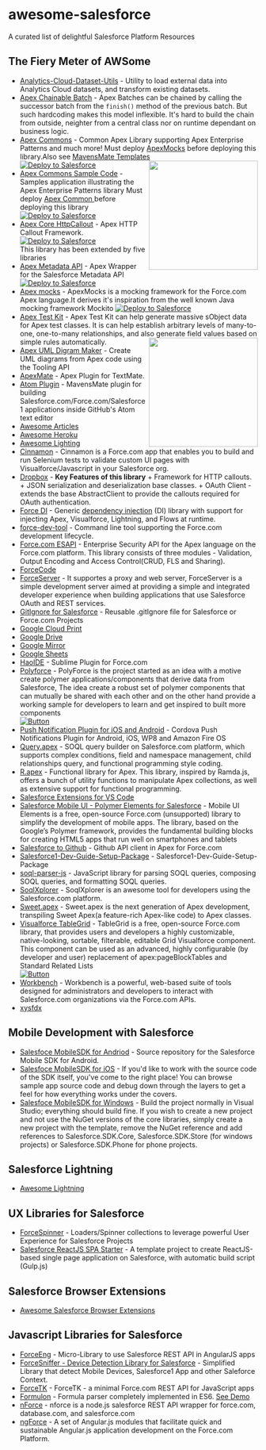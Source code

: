 # awesome-salesforce

A curated list of delightful Salesforce Platform Resources

## The Fiery Meter of AWSome

- [Analytics-Cloud-Dataset-Utils](https://github.com/forcedotcom/Analytics-Cloud-Dataset-Utils) - Utility to load external data into Analytics Cloud datasets, and transform existing datasets.
- [Apex Chainable Batch](https://github.com/rsoesemann/apex-chainable-batch) - Apex Batches can be chained by calling the successor batch from the `finish()` method of the previous batch. But such hardcoding makes this model inflexible. It's hard to build the chain from outside, neighter from a central class nor on runtime dependant on business logic.
- [Apex Commons](https://github.com/financialforcedev/fflib-apex-common) - Common Apex Library supporting Apex Enterprise Patterns and much more! Must deploy [ApexMocks](https://github.com/financialforcedev/fflib-apex-mocks) before deploying this library.Also see [MavensMate Templates](http://andyinthecloud.com/2014/05/23/mavensmate-templates-and-apex-enterprise-patterns/)<br/> <a href="https://githubsfdeploy.herokuapp.com?owner=financialforcedev&repo=fflib-apex-common"><img alt="Deploy to Salesforce" src="https://raw.githubusercontent.com/afawcett/githubsfdeploy/master/src/main/webapp/resources/img/deploy.png"> </a> <img src="https://raw.githubusercontent.com/mailtoharshit/awesome-salesforce/master/src/package.png" align="right" width="220">
- [Apex Commons Sample Code](https://github.com/financialforcedev/fflib-apex-common-samplecode) - Samples application illustrating the Apex Enterprise Patterns library Must deploy [Apex Common ](https://github.com/financialforcedev/fflib-apex-common) before deploying this library<br/> <a href="https://githubsfdeploy.herokuapp.com?owner=financialforcedev&repo=fflib-apex-common-samplecode"><img alt="Deploy to Salesforce" src="https://raw.githubusercontent.com/afawcett/githubsfdeploy/master/src/main/webapp/resources/img/deploy.png"> </a>
- [Apex Core HttpCallout](https://github.com/financialforcedev/ffhttp-core) - Apex HTTP Callout Framework.<br/> <a href="https://githubsfdeploy.herokuapp.com?owner=financialforcedev&repo=ffhttp-core"><img alt="Deploy to Salesforce" src="https://raw.githubusercontent.com/afawcett/githubsfdeploy/master/src/main/webapp/resources/img/deploy.png"> </a><br/> This library has been extended by five libraries <br/>
- [Apex Metadata API](https://github.com/financialforcedev/apex-mdapi) - Apex Wrapper for the Salesforce Metadata API <br/> <a href="https://githubsfdeploy.herokuapp.com?owner=financialforcedev&repo=apex-mdapi"><img alt="Deploy to Salesforce" src="https://raw.githubusercontent.com/afawcett/githubsfdeploy/master/src/main/webapp/resources/img/deploy.png"> </a>
- [Apex mocks](https://github.com/financialforcedev/fflib-apex-mocks) - ApexMocks is a mocking framework for the Force.com Apex language.It derives it's inspiration from the well known Java mocking framework Mockito <a href="https://githubsfdeploy.herokuapp.com?owner=financialforcedev&repo=fflib-apex-mocks"> <img alt="Deploy to Salesforce" src="https://raw.githubusercontent.com/afawcett/githubsfdeploy/master/src/main/webapp/resources/img/deploy.png"> </a>
- [Apex Test Kit](https://github.com/apexfarm/ApexTestKit) - Apex Test Kit can help generate massive sObject data for Apex test classes. It is can help establish arbitrary levels of many-to-one, one-to-many relationships, and also generate field values based on simple rules automatically. <img src="https://raw.githubusercontent.com/mailtoharshit/awesome-salesforce/master/src/utilities.png" align="right" width="220">
- [Apex UML Digram Maker](https://github.com/afawcett/apex-umlcanvas) - Create UML diagrams from Apex code using the Tooling API <br/>
- [ApexMate](https://github.com/superfell/ApexMate) - Apex Plugin for TextMate.
- [Atom Plugin](https://github.com/joeferraro/MavensMate-Atom) - MavensMate plugin for building Salesforce.com/Force.com/Salesforce1 applications inside GitHub's Atom text editor
- [Awesome Articles](https://github.com/mailtoharshit/awesome-salesforce-articles)
- [Awesome Heroku](https://github.com/mailtoharshit/awesome-heroku)
- [Awesome Lighting](https://github.com/mailtoharshit/awesome-lighting)
- [Cinnamon](https://github.com/forcedotcom/cinnamon) - Cinnamon is a Force.com app that enables you to build and run Selenium tests to validate custom UI pages with Visualforce/Javascript in your Salesforce org.
- [Dropbox](https://github.com/financialforcedev/ffhttp-dropbox) - <b>Key Features of this library</b> + Framework for HTTP callouts. + JSON serialization and deserialization base classes. + OAuth Client - extends the base AbstractClient to provide the callouts required for OAuth authentication.
- [Force DI](https://github.com/afawcett/force-di) - Generic [dependency injection](https://en.wikipedia.org/wiki/Dependency_injection) (DI) library with support for injecting Apex, Visualforce, Lightning, and Flows at runtime.
- [force-dev-tool](https://github.com/amtrack/force-dev-tool) - Command line tool supporting the Force.com development lifecycle.
- [Force.com ESAPI](https://github.com/forcedotcom/force-dot-com-esapi) - Enterprise Security API for the Apex language on the Force.com platform. This library consists of three modules - Validation, Output Encoding and Access Control(CRUD, FLS and Sharing).
- [ForceCode](https://github.com/celador/ForceCode)
- [ForceServer](https://github.com/ccoenraets/force-server) - It supportes a proxy and web server, ForceServer is a simple development server aimed at providing a simple and integrated developer experience when building applications that use Salesforce OAuth and REST services.
- [GitIgnore for Salesforce](https://github.com/mailtoharshit/gitignore) - Reusable .gitIgnore file for Salesforce or Force.com Projects
- [Google Cloud Print](https://github.com/financialforcedev/ffhttp-googlecloudprint)
- [Google Drive](https://github.com/financialforcedev/ffhttp-googledrive)
- [Google Mirror](https://github.com/financialforcedev/ffhttp-googlemirror)
- [Google Sheets](https://github.com/financialforcedev/ffhttp-googlesheets)
- [HaoIDE](https://github.com/xjsender/haoide) - Sublime Plugin for Force.com
- [Polyforce](https://github.com/mailtoharshit/polyforce) - PolyForce is the project started as an idea with a motive create polymer applications/components that derive data from Salesforce, The idea create a robust set of polymer components that can mutually be shared with each other and on the other hand provide a working sample for developers to learn and get inspired to built more components <br/> [![Button](https://raw.githubusercontent.com/afawcett/githubsfdeploy/master/src/main/webapp/resources/img/deploy.png)](https://na17.salesforce.com/packaging/installPackage.apexp?p0=04to00000003EDJ)
- [Push Notification Plugin for iOS and Android](https://github.com/forcedotcom/PushPlugin) - Cordova Push Notifications Plugin for Android, iOS, WP8 and Amazon Fire OS
- [Query.apex](https://github.com/Click-to-Cloud/Query.apex) - SOQL query builder on Salesforce.com platform, which supports complex conditions, field and namespace management, child relationships query, and functional programming style coding.
- [R.apex](https://github.com/Click-to-Cloud/R.apex) - Functional library for Apex. This library, inspired by Ramda.js, offers a bunch of utility functions to manipulate Apex collections, as well as extensive support for functional programming.
- [Salesforce Extensions for VS Code](https://github.com/forcedotcom/salesforcedx-vscode)
- [Salesforce Mobile UI - Polymer Elements for Salesforce](https://github.com/forcedotcom/mobile-ui-elements) - Mobile UI Elements is a free, open-source Force.com (unsupported) library to simplify the development of mobile apps. The library, based on the Google’s Polymer framework, provides the fundamental building blocks for creating HTML5 apps that run well on smartphones and tablets
- [Salesforce to Github](https://github.com/SalesforceFoundation/sfdo-github) - Github API client in Apex for Force.com <br/>
- [Salesforce1-Dev-Guide-Setup-Package](https://github.com/forcedotcom/Salesforce1-Dev-Guide-Setup-Package) - Salesforce1-Dev-Guide-Setup-Package
- [soql-parser-js](https://github.com/paustint/soql-parser-js) - JavaScript library for parsing SOQL queries, composing SOQL queries, and formatting SOQL queries.
- [SoqlXplorer](https://github.com/superfell/SoqlX) - SoqlXplorer is an awesome tool for developers using the Salesforce.com platform.
- [Sweet.apex](https://github.com/Click-to-Cloud/Sweet.apex) - Sweet.apex is the next generation of Apex development, transpiling Sweet Apex(a feature-rich Apex-like code) to Apex classes.
- [Visualforce TableGrid](https://github.com/Up2Go/visualforce-table-grid) - TableGrid is a free, open-source Force.com library, that provides users and developers a highly customizable, native-looking, sortable, filterable, editable Grid Visualforce component. This component can be used as an advanced, highly configurable (by developer and user) replacement of apex:pageBlockTables and Standard Related Lists </br> [![Button](https://raw.githubusercontent.com/afawcett/githubsfdeploy/master/src/main/webapp/resources/img/deploy.png)](https://githubsfdeploy.herokuapp.com?owner=Up2Go&repo=visualforce-table-grid)
- [Workbench](https://github.com/ryanbrainard/forceworkbench) - Workbench is a powerful, web-based suite of tools designed for administrators and developers to interact with Salesforce.com organizations via the Force.com APIs.
- [xysfdx](https://github.com/exiahuang/xysfdx)

## Mobile Development with Salesforce

- [Salesfoce MobileSDK for Andriod](https://github.com/forcedotcom/SalesforceMobileSDK-Android) - Source repository for the Salesforce Mobile SDK for Android.
- [Salesfoce MobileSDK for iOS](https://github.com/forcedotcom/SalesforceMobileSDK-iOS) - If you'd like to work with the source code of the SDK itself, you've come to the right place! You can browse sample app source code and debug down through the layers to get a feel for how everything works under the covers.
- [Salesfoce MobileSDK for Windows](https://github.com/forcedotcom/SalesforceMobileSDK-Windows) - Build the project normally in Visual Studio; everything should build fine. If you wish to create a new project and not use the NuGet versions of the core libraries, simply create a new project with the template, remove the NuGet reference and add references to Salesforce.SDK.Core, Salesforce.SDK.Store (for windows projects) or Salesforce.SDK.Phone for phone projects.

## Salesforce Lightning

- [Awesome Lightning](https://github.com/mailtoharshit/awesome-lighting)

## UX Libraries for Salesforce

- [ForceSpinner](https://github.com/mailtoharshit/ForceSpinner) - Loaders/Spinner collections to leverage powerful User Experience for Salesforce Projects
- [Salesforce ReactJS SPA Starter](https://github.com/stomita/salesforce-reactjs-spa-starter) - A template project to create ReactJS-based single page application on Salesforce, with automatic build script (Gulp.js)

## Salesforce Browser Extensions

- [Awesome Salesforce Browser Extensions](https://github.com/mailtoharshit/awesome-browser-extensions-for-salesforce)

## Javascript Libraries for Salesforce

- [ForceEng](https://github.com/ccoenraets/forceng) - Micro-Library to use Salesforce REST API in AngularJS apps
- [ForceSniffer - Device Detection Library for Salesforce](https://github.com/mailtoharshit/ForceSniffer.Js) - Simplified Library that detect Mobile Devices, Salesforce1 App and other Saleforce Context.
- [ForceTK](https://github.com/developerforce/Force.com-JavaScript-REST-Toolkit) - ForceTK - a minimal Force.com REST API for JavaScript apps
- [Formulon](https://github.com/leifg/formulon) - Formula parser completely implemented in ES6. [See Demo](http://formulon.io)
- [nForce](https://github.com/kevinohara80/nforce) - nforce is a node.js salesforce REST API wrapper for force.com, database.com, and salesforce.com
- [ngForce](https://github.com/noeticpenguin/ngForce) - A set of Angular.js modules that facilitate quick and sustainable Angular.js application development on the Force.com Platform.
